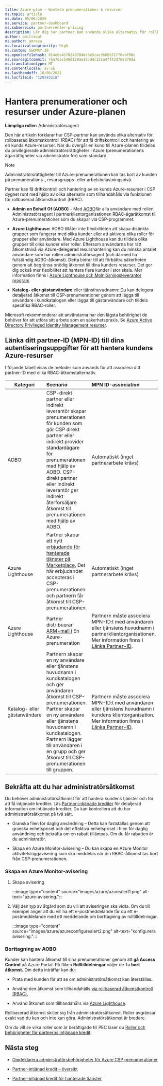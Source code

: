 ```yaml
---
title: Azure-plan – Hantera prenumerationer & resurser
ms.topic: article
ms.date: 05/06/2020
ms.service: partner-dashboard
ms.subservice: partnercenter-pricing
description: Lär dig hur partner kan använda olika alternativ för rollbaserad åtkomstkontroll (RBAC) för att få driftskontroll och hantering av en kunds Azure-resurser.
author: amitravat
ms.author: amrava
ms.localizationpriority: High
ms.custom: SEOMAY.20
ms.openlocfilehash: 014e6e41f0243784dc3e5cac9668b717f6abf90c
ms.sourcegitcommit: 76a7dac540d129ae15cd4c251a4ff43d768370da
ms.translationtype: MT
ms.contentlocale: sv-SE
ms.lasthandoff: 10/06/2021
ms.locfileid: "129593318"
---
```

# <a name="manage-subscriptions-and-resources-under-the-azure-plan"></a>Hantera prenumerationer och resurser under Azure-planen

**Lämpliga roller:** Administratörsagent


Den här artikeln förklarar hur CSP-partner kan använda olika alternativ för rollbaserad åtkomstkontroll (RBAC) för att få driftskontroll och hantering av en kunds Azure-resurser. När du övergår en kund till Azure-planen tilldelas du privilegierade administratörsrättigheter i Azure (prenumerationens ägarrättigheter via administratör för) som standard.

 > [!NOTE]
 > Administratörsrättigheter till Azure-prenumerationen kan tas bort av kunden på prenumerations-, resursgrupps- eller arbetsbelastningsnivå. 

 Partner kan få driftkontroll och hantering av en kunds Azure-resurser i CSP dygnet runt med hjälp av olika alternativ som tillhandahålls via funktionen för rollbaserad åtkomstkontroll (RBAC). 

- **Admin on Behalf Of (AOBO)** – Med [AOBO](https://channel9.msdn.com/Series/cspdev/Module-11-Admin-On-Behalf-Of-AOBO)får alla användare med rollen Administratörsagent i partnerklientorganisationen RBAC-ägaråtkomst till Azure-prenumerationer som du skapar via CSP-programmet.

- **Azure Lighthouse:** AOBO tillåter inte flexibiliteten att skapa distinkta grupper som fungerar med olika kunder eller att aktivera olika roller för grupper eller användare. Med Azure Lighthouse kan du tilldela olika grupper till olika kunder eller roller. Eftersom användarna har rätt åtkomstnivå via Azure-delegerad resurshantering kan du minska antalet användare som har rollen administratörsagent (och därmed ha fullständig AOBO-åtkomst). Detta bidrar till att förbättra säkerheten genom att begränsa onödig åtkomst till dina kunders resurser. Det ger dig också mer flexibilitet att hantera flera kunder i stor skala. Mer information finns i [Azure Lighthouse och Molnlösningsleverantör program](/azure/lighthouse/concepts/cloud-solution-provider).

- **Katalog- eller [](/azure/active-directory/develop/app-objects-and-service-principals)gästanvändare** eller tjänsthuvudnamn: Du kan delegera detaljerad åtkomst till CSP-prenumerationer genom att lägga till användare i kundkatalogen eller lägga till gästanvändare och tilldela specifika RBAC-roller.

Microsoft rekommenderar att användarna har den lägsta behörighet de behöver för att utföra sitt arbete som en säkerhetspraxis. Se [Azure Active Directory Privileged Identity Management resurser](/azure/active-directory/privileged-identity-management/pim-configure).

## <a name="link-your-partner-id-mpn-id-to-your-credentials-for-managing-customers-azure-resources"></a>Länka ditt partner-ID (MPN-ID) till dina autentiseringsuppgifter för att hantera kundens Azure-resurser

I följande tabell visas de metoder som används för att associera ditt partner-ID med olika RBAC-åtkomstalternativ.

|**Kategori**   |**Scenario**   |**MPN ID-association**|
|-----------------|:------------------------|:------------------|
|AOBO   |CSP-direkt partner eller indirekt leverantör skapar prenumerationen för kunden som gör CSP direkt partner eller indirekt provider standardägare för prenumerationen med hjälp av AOBO. CSP-direkt partner eller indirekt leverantör ger indirekt återförsäljare åtkomst till prenumerationen med hjälp av AOBO.|Automatiskt (inget partnerarbete krävs)|
|Azure Lighthouse|Partner skapar ett nytt [erbjudande för hanterade tjänster på Marketplace.](/azure/lighthouse/concepts/managed-services-offers) Det här erbjudandet accepteras i CSP-prenumerationen och partnern får åtkomst till CSP-prenumerationen.|Automatiskt (inget partnerarbete krävs)|
|Azure Lighthouse|Partner distribuerar [ARM-mall i](/azure/lighthouse/how-to/onboard-customer) En Azure-prenumeration|Partnern måste associera MPN-ID:t med användaren eller tjänstens huvudnamn i partnerklientorganisationen. Mer information finns i [Länka Partner-ID](/azure/billing/billing-partner-admin-link-started).|
|Katalog- eller gästanvändare|Partnern skapar en ny användare eller tjänstens huvudnamn i kundkatalogen och ger användaren åtkomst till CSP-prenumerationen. Partner skapar en ny användare eller tjänstens huvudnamn i kundkatalogen. Partnern lägger till användaren i en grupp och ger åtkomst till CSP-prenumerationen till gruppen.|Partnern måste associera MPN-ID:t med användaren eller tjänstens huvudnamn i kundens klientorganisation. Mer information finns i [Länka Partner-ID](/azure/billing/billing-partner-admin-link-started).|

## <a name="confirm-that-you-have-admin-access"></a>Bekräfta att du har administratörsåtkomst

Du behöver administratörsåtkomst för att hantera kundens tjänster och för att få intjänade krediter. Läs [Partner-intjänade krediter](partner-earned-credit.md) för detaljerad information om intjänade krediter. Du kan kontrollera att du har administratörsåtkomst på två sätt.

- Granska filen för daglig användning – Detta kan fastställas genom att granska enhetspriset och det effektiva enhetspriset i filen för daglig användning och bekräfta om en rabatt tillämpas. Om du får rabatten är du administratör.

- Skapa en Azure Monitor-avisering – Du [](/azure/azure-monitor/platform/alerts-activity-log) kan skapa en Azure Monitor aktivitetsloggavisering som ska meddelas när din RBAC-åtkomst tas bort från CSP-prenumerationen.

### <a name="create-an-azure-monitor-alert"></a>Skapa en Azure Monitor-avisering

1. Skapa avisering.

   :::image type="content" source="images/azure/azurealert1.png" alt-text="azure-avisering.":::

2. Välj den typ av åtgärd som du vill att aviseringen ska vidta. Om du till exempel anger att du vill ha ett e-postmeddelande får du ett e-postmeddelande med ett meddelande om borttagning av rolltilldelningar.

   :::image type="content" source="images/azure/azureconfigurealert2.png" alt-text="konfigurera avisering.":::

### <a name="aobo-removal"></a>Borttagning av AOBO

Kunder kan hantera åtkomst till sina prenumerationer genom att **gå Access Control** på Azure Portal. På fliken **Rolltilldelningar** väljer de Ta **bort åtkomst.** Om detta inträffar kan du:

- Prata med kunden för att se om administratörsåtkomst kan återställas.

- Använd den åtkomst som tillhandahålls [via rollbaserad åtkomstkontroll (RBAC).](/azure/role-based-access-control/overview)

- Använd åtkomst som tillhandahålls via [Azure Lighthouse](https://azure.microsoft.com/services/azure-lighthouse/).

Rollbaserad åtkomst skiljer sig från administratörsåtkomst. Roller avgränsar exakt vad du kan och inte kan göra. Administratörsåtkomst är bredare.

Om du vill se vilka roller som är berättigade till PEC läser du [Roller och behörigheter för partnerns intjänade kredit](https://query.prod.cms.rt.microsoft.com/cms/api/am/binary/RE3QuW2).

## <a name="next-steps"></a>Nästa steg

- [Omdeklarera administratörsbehörigheter för Azure CSP prenumerationer](reinstate-csp.md)

- [Partner-intjänad kredit – översikt](partner-earned-credit.md)

- [Partner-intjänad kredit för hanterade tjänster](partner-earned-credit-explanation.md)